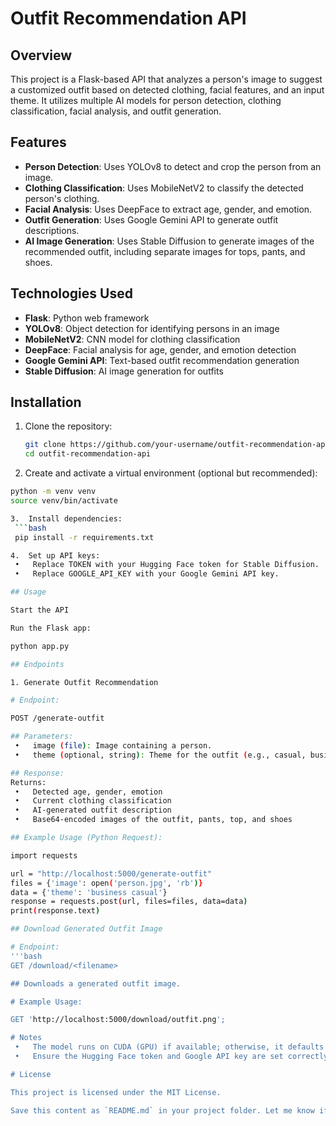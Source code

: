 
# Outfit Recommendation API  

## Overview  

This project is a Flask-based API that analyzes a person's image to suggest a customized outfit based on detected clothing, facial features, and an input theme. It utilizes multiple AI models for person detection, clothing classification, facial analysis, and outfit generation.

## Features  

- **Person Detection**: Uses YOLOv8 to detect and crop the person from an image.  
- **Clothing Classification**: Uses MobileNetV2 to classify the detected person's clothing.  
- **Facial Analysis**: Uses DeepFace to extract age, gender, and emotion.  
- **Outfit Generation**: Uses Google Gemini API to generate outfit descriptions.  
- **AI Image Generation**: Uses Stable Diffusion to generate images of the recommended outfit, including separate images for tops, pants, and shoes.  

## Technologies Used  

- **Flask**: Python web framework  
- **YOLOv8**: Object detection for identifying persons in an image  
- **MobileNetV2**: CNN model for clothing classification  
- **DeepFace**: Facial analysis for age, gender, and emotion detection  
- **Google Gemini API**: Text-based outfit recommendation generation  
- **Stable Diffusion**: AI image generation for outfits  

## Installation  

1. Clone the repository:  
   ```bash
   git clone https://github.com/your-username/outfit-recommendation-api.git
   cd outfit-recommendation-api

2.	Create and activate a virtual environment (optional but recommended):
   ```bash
   python -m venv venv  
   source venv/bin/activate

3.	Install dependencies:
    ```bash
    pip install -r requirements.txt

4.	Set up API keys:
	•	Replace TOKEN with your Hugging Face token for Stable Diffusion.
	•	Replace GOOGLE_API_KEY with your Google Gemini API key.

## Usage

Start the API

Run the Flask app:

python app.py

## Endpoints

1. Generate Outfit Recommendation

# Endpoint:

POST /generate-outfit

## Parameters:
	•	image (file): Image containing a person.
	•	theme (optional, string): Theme for the outfit (e.g., casual, business, sporty).

 ## Response:
Returns:
	•	Detected age, gender, emotion
	•	Current clothing classification
	•	AI-generated outfit description
	•	Base64-encoded images of the outfit, pants, top, and shoes

## Example Usage (Python Request):

import requests  

url = "http://localhost:5000/generate-outfit"  
files = {'image': open('person.jpg', 'rb')}  
data = {'theme': 'business casual'}  
response = requests.post(url, files=files, data=data)  
print(response.text)  

## Download Generated Outfit Image

# Endpoint:
'''bash
GET /download/<filename>

## Downloads a generated outfit image.

# Example Usage:

GET 'http://localhost:5000/download/outfit.png';

# Notes
	•	The model runs on CUDA (GPU) if available; otherwise, it defaults to CPU.
	•	Ensure the Hugging Face token and Google API key are set correctly before running the application.

# License

This project is licensed under the MIT License.

Save this content as `README.md` in your project folder. Let me know if you need any modifications!